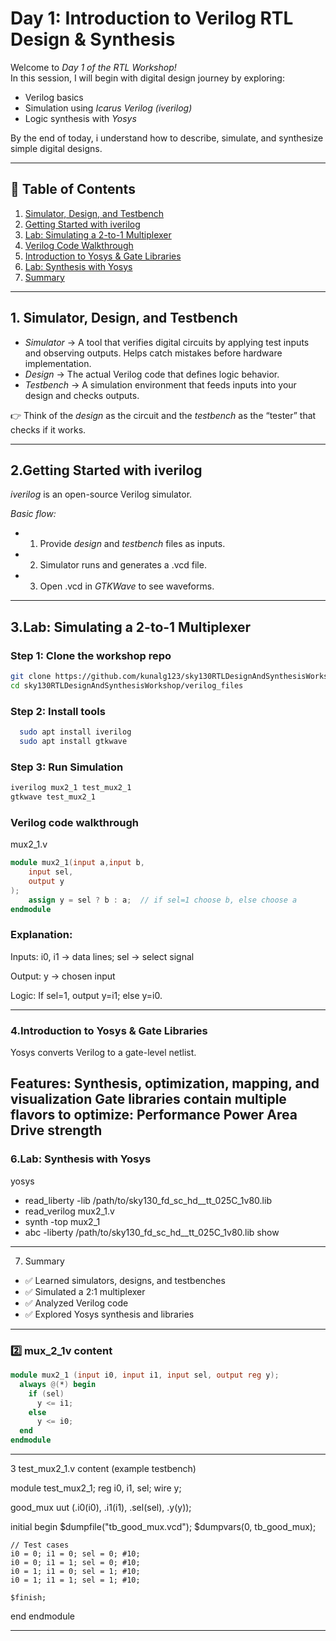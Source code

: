 # Day 1: Introduction to Verilog RTL Design & Synthesis

Welcome to *Day 1 of the RTL Workshop!*  
In this session, I will begin with digital design journey by exploring:

- Verilog basics  
- Simulation using *Icarus Verilog (iverilog)*  
- Logic synthesis with *Yosys*  

By the end of today, i understand how to describe, simulate, and synthesize simple digital designs.

---

## 📑 Table of Contents
1. [Simulator, Design, and Testbench](#1-simulator-design-and-testbench)  
2. [Getting Started with iverilog](#2-getting-started-with-iverilog)  
3. [Lab: Simulating a 2-to-1 Multiplexer](#3-lab-simulating-a-2-to-1-multiplexer)  
4. [Verilog Code Walkthrough](#4-verilog-code-walkthrough)  
5. [Introduction to Yosys & Gate Libraries](#5-introduction-to-yosys--gate-libraries)  
6. [Lab: Synthesis with Yosys](#6-lab-synthesis-with-yosys)  
7. [Summary](#7-summary)  

---

## 1. Simulator, Design, and Testbench

- *Simulator* → A tool that verifies digital circuits by applying test inputs and observing outputs. Helps catch mistakes before hardware implementation.  
- *Design* → The actual Verilog code that defines logic behavior.  
- *Testbench* → A simulation environment that feeds inputs into your design and checks outputs.  

👉 Think of the *design* as the circuit and the *testbench* as the “tester” that checks if it works.

---

## 2.Getting Started with iverilog

*iverilog* is an open-source Verilog simulator.  

*Basic flow:*
- 1. Provide *design* and *testbench* files as inputs.  
- 2. Simulator runs and generates a .vcd file.  
- 3. Open .vcd in *GTKWave* to see waveforms.  

---

## 3.Lab: Simulating a 2-to-1 Multiplexer

### Step 1: Clone the workshop repo
```bash
git clone https://github.com/kunalg123/sky130RTLDesignAndSynthesisWorkshop.git
cd sky130RTLDesignAndSynthesisWorkshop/verilog_files
```

### Step 2: Install tools
```bash
  sudo apt install iverilog
  sudo apt install gtkwave
```

### Step 3: Run Simulation
```bash
iverilog mux2_1 test_mux2_1
gtkwave test_mux2_1
```

### Verilog code walkthrough
mux2_1.v
```verilog
module mux2_1(input a,input b,
    input sel,
    output y
);
    assign y = sel ? b : a;  // if sel=1 choose b, else choose a
endmodule
```
### Explanation:

Inputs: i0, i1 → data lines; sel → select signal

Output: y → chosen input

Logic: If sel=1, output y=i1; else y=i0.

---

### 4.Introduction to Yosys & Gate Libraries

Yosys converts Verilog to a gate-level netlist.

Features:
Synthesis, optimization, mapping, and visualization
Gate libraries contain multiple flavors to optimize:
Performance
Power
Area
Drive strength
---

### 6.Lab: Synthesis with Yosys

yosys
- read_liberty -lib /path/to/sky130_fd_sc_hd__tt_025C_1v80.lib
- read_verilog mux2_1.v
- synth -top mux2_1
- abc -liberty /path/to/sky130_fd_sc_hd__tt_025C_1v80.lib
show


---

7. Summary

- ✅ Learned simulators, designs, and testbenches
- ✅ Simulated a 2:1 multiplexer
- ✅ Analyzed Verilog code
- ✅ Explored Yosys synthesis and libraries

---

### 2️⃣ mux_2_1v content

```verilog
module mux2_1 (input i0, input i1, input sel, output reg y);
  always @(*) begin
    if (sel)
      y <= i1;
    else
      y <= i0;
  end
endmodule
```

---

3️   test_mux2_1.v content (example testbench)

module test_mux2_1;
  reg i0, i1, sel;
  wire y;

  good_mux uut (.i0(i0), .i1(i1), .sel(sel), .y(y));

  initial begin
    $dumpfile("tb_good_mux.vcd");
    $dumpvars(0, tb_good_mux);

    // Test cases
    i0 = 0; i1 = 0; sel = 0; #10;
    i0 = 0; i1 = 1; sel = 0; #10;
    i0 = 1; i1 = 0; sel = 1; #10;
    i0 = 1; i1 = 1; sel = 1; #10;

    $finish;
  end
endmodule


---
